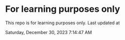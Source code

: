 # For learning purposes only
This repo is for learning purposes only.
Last updated at

Saturday, December 30, 2023 7:14:47 AM

